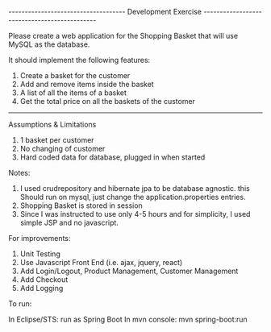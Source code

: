 ------------------------------------ Development Exercise ---------------------------------------------

Please create a web application for the Shopping Basket that will use MySQL as the database.

It should implement the following features:

1. Create a basket for the customer
2. Add and remove items inside the basket
3. A list of all the items of a basket
4. Get the total price on all the baskets of the customer

-------------------------------------------------------------------------------------------------------------------
Assumptions & Limitations

1. 1 basket per customer
2. No changing of customer
3. Hard coded data for database, plugged in when started

Notes:

1. I used crudrepository and hibernate jpa to be database agnostic. this Should run on mysql, just change the application.properties entries.
2. Shopping Basket is stored in session
3. Since I was instructed to use only 4-5 hours and for simplicity, I used simple JSP and no javascript.

For improvements:

1. Unit Testing
2. Use Javascript Front End (i.e. ajax, jquery, react)
3. Add Login/Logout, Product Management, Customer Management
4. Add Checkout
5. Add Logging


To run:

In Eclipse/STS: run as Spring Boot
In mvn console: mvn spring-boot:run